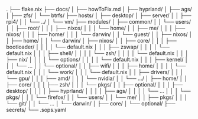 .
├── flake.nix
├── docs/
│   ├── howToFix.md
│   ├── hyprland/
│   ├── ags/
│   ├── zfs/
│   └── btrfs/
├── hosts/
│   ├── desktop/
│   ├── server/
│   │   ├── rpi4/
│   │   └── ../
│   └── vm/
├── modules/
│   ├── common/
│   │   └── users/
│   │       ├── root/
│   │       │   ├── nixos/
│   │       │   └── home/
│   │       ├── me/
│   │       │   ├── nixos/
│   │       │   ├── home/
│   │       │   └── darwin/
│   │       └── guest/
│   │           ├── nixos/
│   │           ├── home/
│   │           └── darwin/
│   ├── nixos/
│   │   ├── core/
│   │   │   ├── bootloader/
│   │   │   │   └── default.nix
│   │   │   ├── zswap/
│   │   │   │   └── default.nix
│   │   │   ├── shell/
│   │   │   │   └── zsh/
│   │   │   │       └── default.nix
│   │   │   ├── nix/
│   │   │   │   └── options/
│   │   │   │       └── default.nix
│   │   │   ├── kernel/
│   │   │   └── ...
│   │   └── optional/
│   │       ├── wifi/
│   │       │   ├── home/
│   │       │   │   └── default.nix
│   │       │   └── work/
│   │       │       └── default.nix
│   │       ├── drivers/
│   │       │   └── gpu/
│   │       │       ├── amd/
│   │       │       └── nvidia/
│   │       └── .../
│   ├── home/
│   │   ├── core/
│   │   │   ├── zsh/
│   │   │   └── pkgs/
│   │   ├── optional/
│   │   │   ├── desktop/
│   │   │   │   ├── hyprland/
│   │   │   │   ├── ags/
│   │   │   │   └── ...
│   │   │   └── pkgs/
│   │   │       └── firefox/
│   │   └── users/
│   │       └── me/
│   │           ├── pkgs/
│   │           │   └── git/
│   │           └── ...
│   └── darwin/
│       ├── core/
│       └── optional/
├── secrets/
└── .sops.yaml
